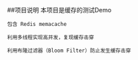 ##项目说明
    本项目是缓存的测试Demo
    
    包含 Redis memacache
    
    利用多线程实现高并发，复现缓存击穿
    
    利用布隆过滤器（Bloom Filter）防止发生缓存击穿